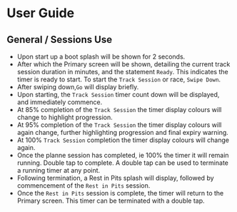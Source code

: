 # User Guide

## General / Sessions Use
* Upon start up a boot splash will be shown for 2 seconds.
* After which the Primary screen will be shown, detailing the current track session duration in minutes, and the statement ``Ready``.  This indicates the timer is ready to start.  To start the ``Track Session`` or race, ``Swipe Down``.
* After swiping down,``Go`` will display briefly.
* Upon starting, the ``Track Session`` timer count down will be displayed, and immediately commence.
* At 85% completion of the ``Track Session`` the timer display colours will change to highlight progression.
* At 95% completion of the ``Track Session`` the timer display colours will again change, further highlighting progression and final expiry warning.
* At 100% ``Track Session`` completion the timer display colours will change again.
* Once the planne session has completed, ie 100% the timer it will remain running.  Double tap to complete.  A double tap can be used to terminate a running timer at any point.
* Following termination, a Rest in Pits splash will display, followed by commencement of the ``Rest in Pits`` session.
* Once the ``Rest in Pits`` session is complete, the timer will return to the Primary screen.  This timer can be terminated with a double tap.
